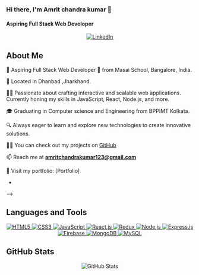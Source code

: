 <!-- Banner Image -->

<!-- Introduction -->
### Hi there, I'm Amrit chandra kumar 👋
#### Aspiring Full Stack Web Developer

<!-- Social Media Badges -->
<p align="center">
  
  <a href="https://www.linkedin.com/in/amrit-chandra-kumar-dev/" target="_blank">
    <img src="https://img.shields.io/badge/LinkedIn-Connect-blue" alt="LinkedIn">
  </a>
  
</p>

<!-- About Me Section -->

## About Me

🌟 Aspiring Full Stack Web Developer 🚀 from Masai School, Bangalore, India.

📍 Located in Dhanbad ,Jharkhand.

👨‍💻 Passionate about crafting interactive and scalable web applications. Currently honing my skills in JavaScript, React, Node.js, and more.

🎓 Graduating in Computer science and Engineering from BPPIMT Kolkata.

🔍 Always eager to learn and explore new technologies to create innovative solutions.

👨‍💻 You can check out my projects on [GitHub](https://github.com/Amritchandra)

📫 Reach me at **amritchandrakumar123@gmail.com**

🔗 Visit my portfolio: [Portfolio]

- <!-- Profile Views -->
<p align="left">
</p> -->

<!-- Languages and Tools Section -->
## Languages and Tools

<p align="center">
  <a href="#">
    <img src="https://img.shields.io/badge/HTML5-E34F26?style=for-the-badge&logo=html5&logoColor=white" alt="HTML5">
  </a>
  <a href="#">
    <img src="https://img.shields.io/badge/CSS3-1572B6?style=for-the-badge&logo=css3&logoColor=white" alt="CSS3">
  </a>
  <a href="#">
    <img src="https://img.shields.io/badge/JavaScript-F7DF1E?style=for-the-badge&logo=javascript&logoColor=black" alt="JavaScript">
  </a>
  <a href="#">
    <img src="https://img.shields.io/badge/React-61DAFB?style=for-the-badge&logo=react&logoColor=black" alt="React.js">
  </a>
  <a href="#">
    <img src="https://img.shields.io/badge/Redux-764ABC?style=for-the-badge&logo=redux&logoColor=white" alt="Redux">
  </a>
  <a href="#">
    <img src="https://img.shields.io/badge/Node.js-339933?style=for-the-badge&logo=node.js&logoColor=white" alt="Node.js">
  </a>
  <a href="#">
    <img src="https://img.shields.io/badge/Express.js-000000?style=for-the-badge&logo=express&logoColor=white" alt="Express.js">
  </a>
  <a href="#">
    <img src="https://img.shields.io/badge/Firebase-FFCA28?style=for-the-badge&logo=firebase&logoColor=black" alt="Firebase">
  </a>
  <a href="#">
    <img src="https://img.shields.io/badge/MongoDB-47A248?style=for-the-badge&logo=mongodb&logoColor=white" alt="MongoDB">
  </a>
  <a href="#">
    <img src="https://img.shields.io/badge/MySQL-4479A1?style=for-the-badge&logo=mysql&logoColor=white" alt="MySQL">
  </a>
</p>

<!-- GitHub Stats Section -->
## GitHub Stats

<p align="center">
  <img src="https://github-readme-stats.vercel.app/api?username=yuvrajjangir&show_icons=true&locale=en" alt="GitHub Stats" />
</p>

<p align="center">
</p>
